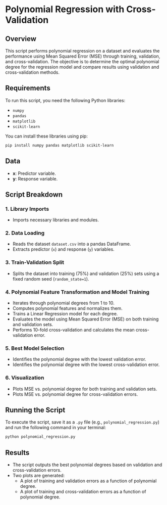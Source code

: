 # Polynomial Regression with Cross-Validation

## Overview

This script performs polynomial regression on a dataset and evaluates the performance using Mean Squared Error (MSE) through training, validation, and cross-validation. The objective is to determine the optimal polynomial degree for the regression model and compare results using validation and cross-validation methods.

## Requirements

To run this script, you need the following Python libraries:

- `numpy`
- `pandas`
- `matplotlib`
- `scikit-learn`

You can install these libraries using pip:

```bash
pip install numpy pandas matplotlib scikit-learn
```

## Data
- **x**: Predictor variable.
- **y**: Response variable.

## Script Breakdown

### 1. Library Imports

- Imports necessary libraries and modules.

### 2. Data Loading

- Reads the dataset `dataset.csv` into a pandas DataFrame.
- Extracts predictor (`x`) and response (`y`) variables.

### 3. Train-Validation Split

- Splits the dataset into training (75%) and validation (25%) sets using a fixed random seed (`random_state=1`).

### 4. Polynomial Feature Transformation and Model Training

- Iterates through polynomial degrees from 1 to 10.
- Computes polynomial features and normalizes them.
- Trains a Linear Regression model for each degree.
- Evaluates the model using Mean Squared Error (MSE) on both training and validation sets.
- Performs 10-fold cross-validation and calculates the mean cross-validation error.

### 5. Best Model Selection

- Identifies the polynomial degree with the lowest validation error.
- Identifies the polynomial degree with the lowest cross-validation error.

### 6. Visualization

- Plots MSE vs. polynomial degree for both training and validation sets.
- Plots MSE vs. polynomial degree for cross-validation errors.


## Running the Script

To execute the script, save it as a `.py` file (e.g., `polynomial_regression.py`) and run the following command in your terminal:

```bash
python polynomial_regression.py
```

## Results

- The script outputs the best polynomial degrees based on validation and cross-validation errors.
- Two plots are generated:
  - A plot of training and validation errors as a function of polynomial degree.
  - A plot of training and cross-validation errors as a function of polynomial degree.

